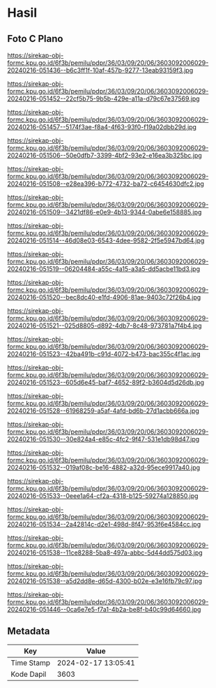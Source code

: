 # Hasil

## Foto C Plano

https://sirekap-obj-formc.kpu.go.id/6f3b/pemilu/pdpr/36/03/09/20/06/3603092006029-20240216-051436--b6c3ff1f-10af-457b-9277-13eab93159f3.jpg

https://sirekap-obj-formc.kpu.go.id/6f3b/pemilu/pdpr/36/03/09/20/06/3603092006029-20240216-051452--22cf5b75-9b5b-429e-a11a-d79c67e37569.jpg

https://sirekap-obj-formc.kpu.go.id/6f3b/pemilu/pdpr/36/03/09/20/06/3603092006029-20240216-051457--5174f3ae-f8a4-4f63-93f0-f19a02dbb29d.jpg

https://sirekap-obj-formc.kpu.go.id/6f3b/pemilu/pdpr/36/03/09/20/06/3603092006029-20240216-051506--50e0dfb7-3399-4bf2-93e2-e16ea3b325bc.jpg

https://sirekap-obj-formc.kpu.go.id/6f3b/pemilu/pdpr/36/03/09/20/06/3603092006029-20240216-051508--e28ea396-b772-4732-ba72-c6454630dfc2.jpg

https://sirekap-obj-formc.kpu.go.id/6f3b/pemilu/pdpr/36/03/09/20/06/3603092006029-20240216-051509--3421df86-e0e9-4b13-9344-0abe6e158885.jpg

https://sirekap-obj-formc.kpu.go.id/6f3b/pemilu/pdpr/36/03/09/20/06/3603092006029-20240216-051514--46d08e03-6543-4dee-9582-2f5e5947bd64.jpg

https://sirekap-obj-formc.kpu.go.id/6f3b/pemilu/pdpr/36/03/09/20/06/3603092006029-20240216-051519--06204484-a55c-4a15-a3a5-dd5acbe11bd3.jpg

https://sirekap-obj-formc.kpu.go.id/6f3b/pemilu/pdpr/36/03/09/20/06/3603092006029-20240216-051520--bec8dc40-e1fd-4906-81ae-9403c72f26b4.jpg

https://sirekap-obj-formc.kpu.go.id/6f3b/pemilu/pdpr/36/03/09/20/06/3603092006029-20240216-051521--025d8805-d892-4db7-8c48-973781a7f4b4.jpg

https://sirekap-obj-formc.kpu.go.id/6f3b/pemilu/pdpr/36/03/09/20/06/3603092006029-20240216-051523--42ba491b-c91d-4072-b473-bac355c4f1ac.jpg

https://sirekap-obj-formc.kpu.go.id/6f3b/pemilu/pdpr/36/03/09/20/06/3603092006029-20240216-051523--605d6e45-baf7-4652-89f2-b3604d5d26db.jpg

https://sirekap-obj-formc.kpu.go.id/6f3b/pemilu/pdpr/36/03/09/20/06/3603092006029-20240216-051528--61968259-a5af-4afd-bd6b-27d1acbb666a.jpg

https://sirekap-obj-formc.kpu.go.id/6f3b/pemilu/pdpr/36/03/09/20/06/3603092006029-20240216-051530--30e824a4-e85c-4fc2-9f47-531e1db98d47.jpg

https://sirekap-obj-formc.kpu.go.id/6f3b/pemilu/pdpr/36/03/09/20/06/3603092006029-20240216-051532--019af08c-be16-4882-a32d-95ece9917a40.jpg

https://sirekap-obj-formc.kpu.go.id/6f3b/pemilu/pdpr/36/03/09/20/06/3603092006029-20240216-051533--0eee1a64-cf2a-4318-b125-59274a128850.jpg

https://sirekap-obj-formc.kpu.go.id/6f3b/pemilu/pdpr/36/03/09/20/06/3603092006029-20240216-051534--2a42814c-d2e1-498d-8f47-953f6e4584cc.jpg

https://sirekap-obj-formc.kpu.go.id/6f3b/pemilu/pdpr/36/03/09/20/06/3603092006029-20240216-051538--11ce8288-5ba8-497a-abbc-5d44dd575d03.jpg

https://sirekap-obj-formc.kpu.go.id/6f3b/pemilu/pdpr/36/03/09/20/06/3603092006029-20240216-051538--a5d2dd8e-d65d-4300-b02e-e3e16fb79c97.jpg

https://sirekap-obj-formc.kpu.go.id/6f3b/pemilu/pdpr/36/03/09/20/06/3603092006029-20240216-051446--0ca6e7e5-f7a1-4b2a-be8f-b40c99d64660.jpg


## Metadata

| Key        | Value               |
| ---------- | ------------------- |
| Time Stamp | 2024-02-17 13:05:41 |
| Kode Dapil | 3603                |



